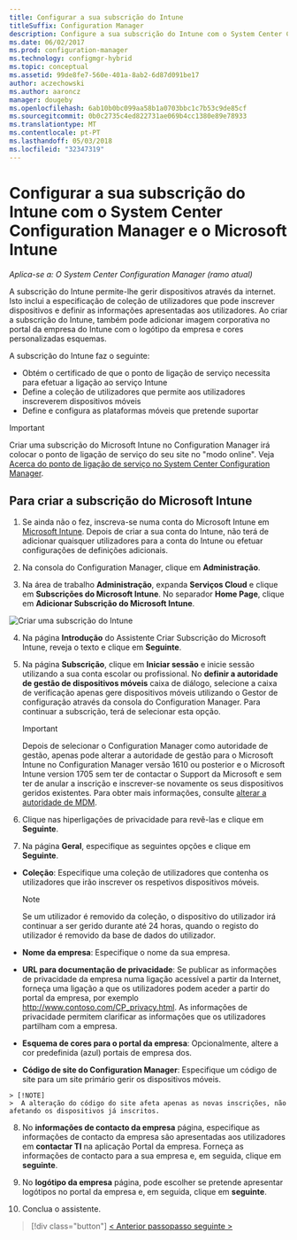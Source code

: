 ```yaml
---
title: Configurar a sua subscrição do Intune
titleSuffix: Configuration Manager
description: Configure a sua subscrição do Intune com o System Center Configuration Manager.
ms.date: 06/02/2017
ms.prod: configuration-manager
ms.technology: configmgr-hybrid
ms.topic: conceptual
ms.assetid: 99de8fe7-560e-401a-8ab2-6d87d091be17
author: aczechowski
ms.author: aaroncz
manager: dougeby
ms.openlocfilehash: 6ab10b0bc099aa58b1a0703bbc1c7b53c9de85cf
ms.sourcegitcommit: 0b0c2735c4ed822731ae069b4cc1380e89e78933
ms.translationtype: MT
ms.contentlocale: pt-PT
ms.lasthandoff: 05/03/2018
ms.locfileid: "32347319"
---
```

# <a name="configure-your-intune-subscription-with-system-center-configuration-manager-and-microsoft-intune"></a>Configurar a sua subscrição do Intune com o System Center Configuration Manager e o Microsoft Intune

*Aplica-se a: O System Center Configuration Manager (ramo atual)*

A subscrição do Intune permite-lhe gerir dispositivos através da internet. Isto inclui a especificação de coleção de utilizadores que pode inscrever dispositivos e definir as informações apresentadas aos utilizadores. Ao criar a subscrição do Intune, também pode adicionar imagem corporativa no portal da empresa do Intune com o logótipo da empresa e cores personalizadas esquemas.

A subscrição do Intune faz o seguinte:

-   Obtém o certificado de que o ponto de ligação de serviço necessita para efetuar a ligação ao serviço Intune
-   Define a coleção de utilizadores que permite aos utilizadores inscreverem dispositivos móveis
-   Define e configura as plataformas móveis que pretende suportar

> [!IMPORTANT]
>  Criar uma subscrição do Microsoft Intune no Configuration Manager irá colocar o ponto de ligação de serviço do seu site no "modo online". Veja [Acerca do ponto de ligação de serviço no System Center Configuration Manager](../../core/servers/deploy/configure/about-the-service-connection-point.md).

## <a name="to-create-the-microsoft-intune-subscription"></a>Para criar a subscrição do Microsoft Intune

1.  Se ainda não o fez, inscreva-se numa conta do Microsoft Intune em [Microsoft Intune](http://go.microsoft.com/fwlink/?LinkID=258216).  Depois de criar a sua conta do Intune, não terá de adicionar quaisquer utilizadores para a conta do Intune ou efetuar configurações de definições adicionais.

2.  Na consola do Configuration Manager, clique em **Administração**.

3.  Na área de trabalho **Administração**, expanda **Serviços Cloud** e clique em **Subscrições do Microsoft Intune**. No separador **Home Page**, clique em **Adicionar Subscrição do Microsoft Intune**.

![Criar uma subscrição do Intune](../media/mdm-set-intune.png)

4.  Na página **Introdução** do Assistente Criar Subscrição do Microsoft Intune, reveja o texto e clique em **Seguinte**.

5.  Na página **Subscrição**, clique em **Iniciar sessão** e inicie sessão utilizando a sua conta escolar ou profissional. No **definir a autoridade de gestão de dispositivos móveis** caixa de diálogo, selecione a caixa de verificação apenas gere dispositivos móveis utilizando o Gestor de configuração através da consola do Configuration Manager. Para continuar a subscrição, terá de selecionar esta opção.

    > [!IMPORTANT]
    >  Depois de selecionar o Configuration Manager como autoridade de gestão, apenas pode alterar a autoridade de gestão para o Microsoft Intune no Configuration Manager versão 1610 ou posterior e o Microsoft Intune version 1705 sem ter de contactar o Support da Microsoft e sem ter de anular a inscrição e inscrever-se novamente os seus dispositivos geridos existentes. Para obter mais informações, consulte [alterar a autoridade de MDM](/sccm/mdm/deploy-use/change-mdm-authority).

6.  Clique nas hiperligações de privacidade para revê-las e clique em **Seguinte**.

7.  Na página **Geral**, especifique as seguintes opções e clique em **Seguinte**.

  -   **Coleção**: Especifique uma coleção de utilizadores que contenha os utilizadores que irão inscrever os respetivos dispositivos móveis.

      > [!NOTE]
      >  Se um utilizador é removido da coleção, o dispositivo do utilizador irá continuar a ser gerido durante até 24 horas, quando o registo do utilizador é removido da base de dados do utilizador.

  -   **Nome da empresa**: Especifique o nome da sua empresa.

  -   **URL para documentação de privacidade**: Se publicar as informações de privacidade da empresa numa ligação acessível a partir da Internet, forneça uma ligação a que os utilizadores podem aceder a partir do portal da empresa, por exemplo http://www.contoso.com/CP_privacy.html. As informações de privacidade permitem clarificar as informações que os utilizadores partilham com a empresa.

  -   **Esquema de cores para o portal da empresa**: Opcionalmente, altere a cor predefinida (azul) portais de empresa dos.

  -   **Código de site do Configuration Manager**: Especifique um código de site para um site primário gerir os dispositivos móveis.

    > [!NOTE]
    >  A alteração do código do site afeta apenas as novas inscrições, não afetando os dispositivos já inscritos.

8.  No **informações de contacto da empresa** página, especifique as informações de contacto da empresa são apresentadas aos utilizadores em **contactar TI** na aplicação Portal da empresa. Forneça as informações de contacto para a sua empresa e, em seguida, clique em **seguinte**.

9. No **logótipo da empresa** página, pode escolher se pretende apresentar logótipos no portal da empresa e, em seguida, clique em **seguinte**.

10. Conclua o assistente.

> [!div class="button"]
[< Anterior passo](confirm-dns.md)[passo seguinte >](terms-and-conditions.md)
